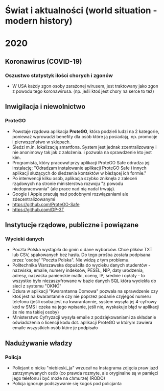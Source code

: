 # Świat i aktualności (world situation - modern history)

# 2020
## Koronawirus (COVID-19)
### Oszustwo statystyk ilości chorych i zgonów
- W USA każdy zgon osoby zarażonej wirusem, jest traktowany jako zgon z powodu tego koronawirusa. (np. jeśli ktoś jest chory na serce to też) 

## Inwigilacja i niewolnictwo
### ProteGO
- Powstaje rządowa aplikacja **ProteGO**, która podzieli ludzi na 2 kategorie, ponieważ wprowadzi benefity dla osób które ją posiadają, np. promocje i pierwszeństwo w sklepach.
- Śledzi m.in. lokalizację smartfona. System jest jednak zcentralizowany i nie anonimowy tak jak z założenia. i pozwala na sprawdzenie kto jest kim.
- Programista, który pracował przy aplikacji ProteGO Safe odradza jej instalację: "Odradzam instalowanie aplikacji ProteGO Safe i innych aplikacji służących do śledzenia kontaktów w bieżącej ich formie."
- Po interwencji kilku osób, aplikacja szybko zniknęła z zaleceń rządowych na stronie ministerstwa rozwoju "z powodu niedopracowania" (ale prace nad nią nadal trwają).
- Google i Apple pracują nad podobnymi rozwiązaniami ale zdecentralizowanymi
- https://github.com/ProteGO-Safe
- https://github.com/DP-3T


## Instytucje rządowe, publiczne i powiązane
### Wycieki danych
- Poczta Polska wystąpiła do gmin o dane wyborców. Chce plików TXT lub CSV, spakowanych bez hasła. Do tego prośba została podpisana przez 'osobę' "Poczta Polska". Nie widzą z tym problemu.
- Politechnika Warszawska dopuściła do wycieku danych studentów - nazwiska, emaile, numery indeksów, PESEL, NIP, daty urodzenia, adresy, nazwiska panieńskie matki, oceny, IP, średnie i opłaty - to wszystko było niezaszyfrowane w bazie danych SQL która wyciekła do sieci z systemu "OKNO"
- Dziura w aplikacji "Kwarantanna Domowa" pozwala na sprawdzenie czy ktoś jest na kwarantannie czy nie poprzez podanie czyjegoś numeru telefonu (jeśli osoba jest na kwarantannie, system wysyła jej 4-cyfrowy kod w SMS i czeka na jego wpisanie, jeśli nie, wyskakuje błąd w aplikacji że nie ma takiej osoby)
- Ministerstwo Cyfryzacji wysyła emaile z podziękowaniami za składanie oświadczenia o licencji kodu dot. aplikacji ProteGO w którym zawiera emaile wszystkich osób które je podpisało

## Nadużywanie władzy
### Policja
- Policjant o nicku "niebieski_ja" wrzucał na Instagrama zdjęcia praw jazd zatrzymywanych osób (co prawda rozmyte, ale oryginalne są w pamięci jego telefonu i być może na chmurze) (RODO)
- Policja ignoruje podszywanie się kogoś pod policjanta
<!--stackedit_data:
eyJoaXN0b3J5IjpbNzY0NDAwODUzXX0=
-->